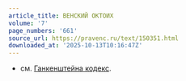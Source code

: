 ```yaml
---
article_title: ВЕНСКИЙ ОКТОИХ
volume: '7'
page_numbers: '661'
source_url: https://pravenc.ru/text/150351.html
downloaded_at: '2025-10-13T10:16:47Z'
---
```


- см. [Ганкенштейна кодекс](<https://pravenc.ru/text/Ганкенштейна кодекс.html>).
